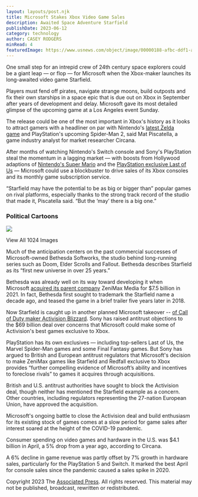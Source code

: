 ```yaml
---
layout: layouts/post.njk
title: Microsoft Stakes Xbox Video Game Sales
description: Awaited Space Adventure Starfield
publishDate: 2023-06-12
category: technology
author: CASEY RODGERS
minRead: 4
featuredImage: https://www.usnews.com/object/image/00000188-afbc-ddf1-ad99-fffda6490000/e90b29e8da9a4a0ab3de64d55ea99b13Microsoft_Xbox_Starfield_69852.jpg?update-time=1686574955000&size=responsive970
---
```

<!--StartFragment-->

One small step for an intrepid crew of 24th century space explorers could be a giant leap — or flop — for Microsoft when the Xbox-maker launches its long-awaited video game Starfield.

Players must fend off pirates, navigate strange moons, build outposts and fix their own starships in a space epic that is due out on Xbox in September after years of development and delay. Microsoft gave its most detailed glimpse of the upcoming game at a Los Angeles event Sunday.

The release could be one of the most important in Xbox's history as it looks to attract gamers with a headliner on par with Nintendo's [latest Zelda game](https://apnews.com/article/7caaeee0a2e3bb442cab12f441974a13) and PlayStation's upcoming Spider-Man 2, said Mat Piscatella, a game industry analyst for market researcher Circana.

After months of watching Nintendo's Switch console and Sony's PlayStation steal the momentum in a lagging market — with boosts from Hollywood adaptions of [Nintendo's Super Mario](https://apnews.com/article/box-office-super-mario-bros-movie-056f67aaca51962f3ef33e5aca06666c) and the [PlayStation exclusive Last of Us](https://apnews.com/article/last-of-us-hbo-video-game-adaptation-972e3941ba9cfe6b6bfcebff6d8d0820) — Microsoft could use a blockbuster to drive sales of its Xbox consoles and its monthly game subscription service.

“Starfield may have the potential to be as big or bigger than” popular games on rival platforms, especially thanks to the strong track record of the studio that made it, Piscatella said. “But the ‘may’ there is a big one.”

### Political Cartoons

![](https://www.usnews.com/object/image/00000188-a0b7-dfe2-af99-aabf7f6d0000/stg060723dapc.jpg?update-time=1686323836850&size=responsive640)

View All 1024 Images

Much of the anticipation centers on the past commercial successes of Microsoft-owned Bethesda Softworks, the studio behind long-running series such as Doom, Elder Scrolls and Fallout. Bethesda describes Starfield as its “first new universe in over 25 years.”

Bethesda was already well on its way toward developing it when Microsoft [acquired its parent company](https://apnews.com/article/entertainment-technology-business-wa-state-wire-ap-top-news-44429be3a62e9406a4863c5973334c89) ZeniMax Media for $7.5 billion in 2021. In fact, Bethesda first sought to trademark the Starfield name a decade ago, and teased the game in a brief trailer five years later in 2018.

Now Starfield is caught up in another planned Microsoft takeover -- [of Call of Duty maker Activision Blizzard](https://apnews.com/article/microsoft-activision-blizzard-merger-video-games-36e3a8ee61473c65b6846314966d44b3). Sony has raised antitrust objections to the $69 billion deal over concerns that Microsoft could make some of Activision's best games exclusive to Xbox.

PlayStation has its own exclusives — including top-sellers Last of Us, the Marvel Spider-Man games and some Final Fantasy games. But Sony has argued to British and European antitrust regulators that Microsoft's decision to make ZeniMax games like Starfield and Redfall exclusive to Xbox provides “further compelling evidence of Microsoft’s ability and incentives to foreclose rivals” to games it acquires through acquisitions.

British and U.S. antitrust authorities have sought to block the Activision deal, though neither has mentioned the Starfield example as a concern. Other countries, including regulators representing the 27-nation European Union, have approved the acquisition.

Microsoft's ongoing battle to close the Activision deal and build enthusiasm for its existing stock of games comes at a slow period for game sales after interest soared at the height of the COVID-19 pandemic.

Consumer spending on video games and hardware in the U.S. was $4.1 billion in April, a 5% drop from a year ago, according to Circana.

A 6% decline in game revenue was partly offset by 7% growth in hardware sales, particularly for the PlayStation 5 and Switch. It marked the best April for console sales since the pandemic caused a sales spike in 2020.

Copyright 2023 The [Associated Press](http://www.ap.org/). All rights reserved. This material may not be published, broadcast, rewritten or redistributed.

<!--EndFragment-->